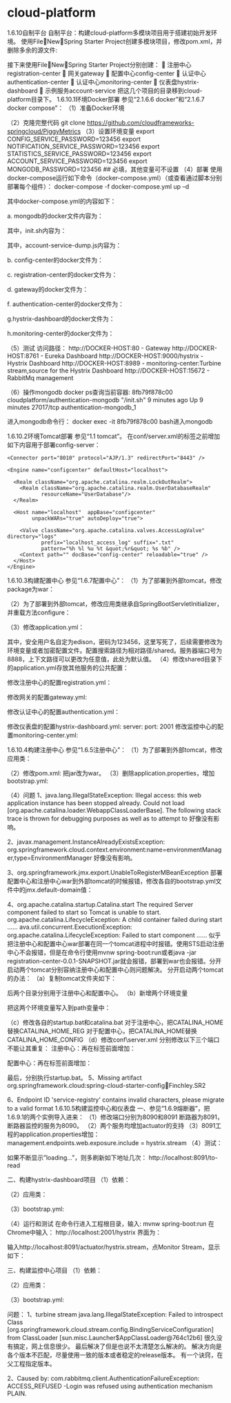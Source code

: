 # cloud-platform
1.6.10自制平台
自制平台：构建cloud-platform多模块项目用于搭建初始开发环境。
使用FileNewSpring Starter Project创建多模块项目，修改pom.xml，并删除多余的源文件:
 
接下来使用FileNewSpring Starter Project分别创建：
	注册中心registration-center
	网关gateway
	配置中心config-center
	认证中心authentication-center
	认证中心monitoring-center
	仪表盘hystrix-dashboard
	示例服务account-service
把这几个项目的目录移到cloud-platform目录下。
1.6.10.1环境Docker部署
参见“2.1.6.6 docker”和“2.1.6.7 docker compose”：
（1）准备Docker环境

（2）克隆完整代码
git clone https://github.com/cloudframeworks-springcloud/PiggyMetrics
（3）设置环境变量
export CONFIG_SERVICE_PASSWORD=123456
export NOTIFICATION_SERVICE_PASSWORD=123456
export STATISTICS_SERVICE_PASSWORD=123456
export ACCOUNT_SERVICE_PASSWORD=123456
export MONGODB_PASSWORD=123456 ## 必填，其他变量可不设置
（4）部署
使用docker-compose运行如下命令（docker-compose.yml）（或查看通过脚本分别部署每个组件）：
docker-compose -f docker-compose.yml up –d

其中docker-compose.yml的内容如下：
 
 

a. mongodb的docker文件内容为：
 
其中，init.sh内容为：
 
其中，account-service-dump.js内容为：
 
b. config-center的docker文件为：
 
c. registration-center的docker文件为：
 
d. gateway的docker文件为：
 
f. authentication-center的docker文件为：
 
g.hystrix-dashboard的docker文件为：
 
h.monitoring-center的docker文件为：
 

（5）测试
访问路径：
http://DOCKER-HOST:80 - Gateway
http://DOCKER-HOST:8761 - Eureka Dashboard
http://DOCKER-HOST:9000/hystrix - Hystrix Dashboard
http://DOCKER-HOST:8989 - monitoring-center:Turbine stream,source for the Hystrix Dashboard
http://DOCKER-HOST:15672 - RabbitMq management 

（6）操作mongodb
docker ps查询当前容器:
8fb79f878c00 cloudplatform/authentication-mongodb "/init.sh" 9 minutes ago Up 9 minutes             27017/tcp authentication-mongodb_1

进入mongodb命令行：
docker exec -it 8fb79f878c00  bash进入mongodb

1.6.10.2环境Tomcat部署
参见“1.1 tomcat”。
在conf/server.xml的</Server>标签之前增加如下内容用于部署config-server：
  <Service name="configcenter">
    <Connector port="8888" protocol="HTTP/1.1"
               connectionTimeout="20000"
               redirectPort="8443" />

    <Connector port="8010" protocol="AJP/1.3" redirectPort="8443" />

    <Engine name="configcenter" defaultHost="localhost">

      <Realm className="org.apache.catalina.realm.LockOutRealm">
        <Realm className="org.apache.catalina.realm.UserDatabaseRealm"
               resourceName="UserDatabase"/>
      </Realm>

      <Host name="localhost"  appBase="configcenter"
            unpackWARs="true" autoDeploy="true">

        <Valve className="org.apache.catalina.valves.AccessLogValve" directory="logs"
               prefix="localhost_access_log" suffix=".txt"
               pattern="%h %l %u %t &quot;%r&quot; %s %b" />
		<Context path="" docBase="config-center" reloadable="true" />
      </Host>
    </Engine>
  </Service>

1.6.10.3构建配置中心
参见“1.6.7配置中心”：
（1）为了部署到外部tomcat，修改package为war：
 
（2）为了部署到外部tomcat，修改应用类继承自SpringBootServletInitializer，并重载方法configure：
 
（3）修改application.yml：
 
其中，安全用户名自定为edison，密码为123456，这里写死了，后续需要修改为环境变量或者加密配置文件。配置搜索路径为相对路径/shared。服务器端口号为8888，上下文路径可以更改为任意值，此处为默认值。
（4）修改shared目录下的application.yml存放其他服务的公共配置：
 
修改注册中心的配置registration.yml：
 
修改网关的配置gateway.yml:
 
修改认证中心的配置authentication.yml：
 
修改仪表盘的配置hystrix-dashboard.yml:
server:
  port: 2001
修改监控中心的配置monitoring-center.yml:
 
1.6.10.4构建注册中心
参见“1.6.5注册中心”：
（1）为了部署到外部tomcat，修改应用类：
 
（2）修改pom.xml:
把<packaging>jar</packaging>改为<packaging>war</packaging>。
（3）删除application.properties，增加bootstrap.yml:
 
（4）问题
1、java.lang.IllegalStateException: Illegal access: this web application instance has been stopped already. Could not load [org.apache.catalina.loader.WebappClassLoaderBase]. The following stack trace is thrown for debugging purposes as well as to attempt to
好像没有影响。

2、javax.management.InstanceAlreadyExistsException: 
org.springframework.cloud.context.environment:name=environmentManager,type=EnvironmentManager
好像没有影响。

3、org.springframework.jmx.export.UnableToRegisterMBeanException
部署配置中心和注册中心war到外部tomcat的时候报错，修改各自的bootstrap.yml文件中的jmx.default-domain值：
 

4、org.apache.catalina.startup.Catalina.start The required Server component failed to start so Tomcat is unable to start.
 org.apache.catalina.LifecycleException: A child container failed during start ……
ava.util.concurrent.ExecutionException: org.apache.catalina.LifecycleException: Failed to start component ……
似乎把注册中心和配置中心war部署在同一个tomcat进程中时报错。使用STS启动注册中心不会报错，但是在命令行使用mvnw spring-boot:run或者java -jar registration-center-0.0.1-SNAPSHOT.jar就会报错，部署到war也会报错。分开启动两个tomcat分别容纳注册中心和配置中心则问题解决。
分开启动两个tomcat的办法：
（a）复制tomcat文件夹如下：
 
后两个目录分别用于注册中心和配置中心。
（b）新增两个环境变量
 
把这两个环境变量写入到path变量中：
 
（c）修改各自的startup.bat和catalina.bat
对于注册中心，把CATALINA_HOME替换CATALINA_HOME_REG
对于配置中心，把CATALINA_HOME替换CATALINA_HOME_CONFIG
（d）修改conf\server.xml
分别修改以下三个端口不能让其重复：
<Server port="8005" shutdown="SHUTDOWN">
<Connector port="8081" protocol="HTTP/1.1" connectionTimeout="20000"  redirectPort="8443" />
<Connector port="8009" protocol="AJP/1.3" redirectPort="8443" />
注册中心：再在</server>标签前面增加：
 
配置中心：再在</server>标签前面增加：
 
最后，分别执行startup.bat。
5、Missing artifact org.springframework.cloud:spring-cloud-starter-config:jar:Finchley.SR2

6、Endpoint ID 'service-registry' contains invalid characters, please migrate to a valid format
1.6.10.5构建监控中心和仪表盘
一、参见“1.6.9熔断器”，把1.6.9.1的两个实例导入进来：
（1）修改端口分别为8090和8091
断路器为8091，断路器监控的服务为8090。
（2）两个服务均增加actuator的支持
（3）8091工程的application.properties增加：
management.endpoints.web.exposure.include = hystrix.stream
（4）测试：
 
如果不断显示”loading…”，则多刷新如下地址几次：
http://localhost:8091/to-read

二、构建hystrix-dashboard项目
（1）依赖：
 
（2）应用类：
 
（3）bootstrap.yml:
 

（4）运行和测试
在命令行进入工程根目录，输入:
mvnw spring-boot:run
在Chrome中输入：
http://localhost:2001/hystrix
界面为：
 
输入http://localhost:8091/actuator/hystrix.stream，点Monitor Stream，显示如下：
 

三、构建监控中心项目
（1）依赖：
 
（2）应用类：
 
（3）bootstrap.yml:
 

问题：
1、turbine stream java.lang.IllegalStateException: Failed to introspect Class [org.springframework.cloud.stream.config.BindingServiceConfiguration] from ClassLoader [sun.misc.Launcher$AppClassLoader@764c12b6]
很久没有搞定，网上信息很少。
最后解决了但是也说不太清楚怎么解决的。
解决方向是各个版本不匹配，尽量使用一致的版本或者稳定的release版本。
有一个诀窍，在父工程指定版本。

2、Caused by: com.rabbitmq.client.AuthenticationFailureException: ACCESS_REFUSED -Login was refused using authentication mechanism PLAIN.
